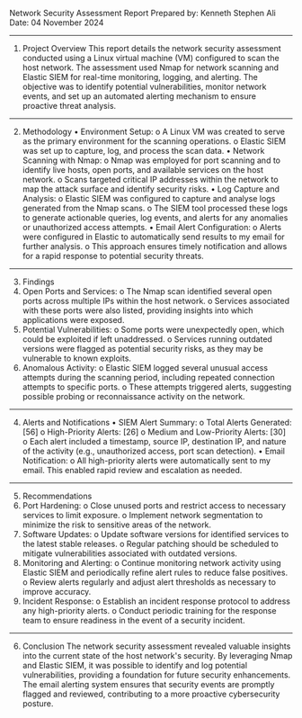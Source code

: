 Network Security Assessment Report
Prepared by: Kenneth Stephen Ali
Date: 04 November 2024
________________________________________
1. Project Overview
This report details the network security assessment conducted using a Linux virtual machine (VM) configured to scan the host network. The assessment used Nmap for network scanning and Elastic SIEM for real-time monitoring, logging, and alerting. The objective was to identify potential vulnerabilities, monitor network events, and set up an automated alerting mechanism to ensure proactive threat analysis.
________________________________________
2. Methodology
•	Environment Setup:
o	A Linux VM was created to serve as the primary environment for the scanning operations.
o	Elastic SIEM was set up to capture, log, and process the scan data.
•	Network Scanning with Nmap:
o	Nmap was employed for port scanning and to identify live hosts, open ports, and available services on the host network.
o	Scans targeted critical IP addresses within the network to map the attack surface and identify security risks.
•	Log Capture and Analysis:
o	Elastic SIEM was configured to capture and analyse logs generated from the Nmap scans.
o	The SIEM tool processed these logs to generate actionable queries, log events, and alerts for any anomalies or unauthorized access attempts.
•	Email Alert Configuration:
o	Alerts were configured in Elastic to automatically send results to my email for further analysis.
o	This approach ensures timely notification and allows for a rapid response to potential security threats.
________________________________________
3. Findings
1.	Open Ports and Services:
o	The Nmap scan identified several open ports across multiple IPs within the host network.
o	Services associated with these ports were also listed, providing insights into which applications were exposed.
2.	Potential Vulnerabilities:
o	Some ports were unexpectedly open, which could be exploited if left unaddressed.
o	Services running outdated versions were flagged as potential security risks, as they may be vulnerable to known exploits.
3.	Anomalous Activity:
o	Elastic SIEM logged several unusual access attempts during the scanning period, including repeated connection attempts to specific ports.
o	These attempts triggered alerts, suggesting possible probing or reconnaissance activity on the network.
________________________________________
4. Alerts and Notifications
•	SIEM Alert Summary:
o	Total Alerts Generated: [56]
o	High-Priority Alerts: [26]
o	Medium and Low-Priority Alerts: [30]
o	Each alert included a timestamp, source IP, destination IP, and nature of the activity (e.g., unauthorized access, port scan detection).
•	Email Notification:
o	All high-priority alerts were automatically sent to my email. This enabled rapid review and escalation as needed.
________________________________________
5. Recommendations
1.	Port Hardening:
o	Close unused ports and restrict access to necessary services to limit exposure.
o	Implement network segmentation to minimize the risk to sensitive areas of the network.
2.	Software Updates:
o	Update software versions for identified services to the latest stable releases.
o	Regular patching should be scheduled to mitigate vulnerabilities associated with outdated versions.
3.	Monitoring and Alerting:
o	Continue monitoring network activity using Elastic SIEM and periodically refine alert rules to reduce false positives.
o	Review alerts regularly and adjust alert thresholds as necessary to improve accuracy.
4.	Incident Response:
o	Establish an incident response protocol to address any high-priority alerts.
o	Conduct periodic training for the response team to ensure readiness in the event of a security incident.
________________________________________
6. Conclusion
The network security assessment revealed valuable insights into the current state of the host network's security. By leveraging Nmap and Elastic SIEM, it was possible to identify and log potential vulnerabilities, providing a foundation for future security enhancements. The email alerting system ensures that security events are promptly flagged and reviewed, contributing to a more proactive cybersecurity posture.


